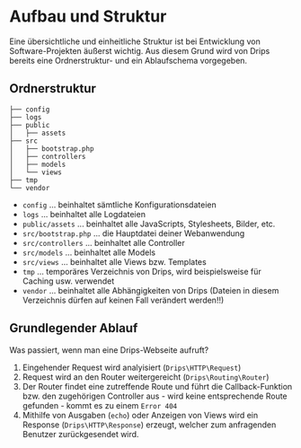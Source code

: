 # Aufbau und Struktur

Eine übersichtliche und einheitliche Struktur ist bei Entwicklung von Software-Projekten äußerst wichtig. Aus diesem Grund wird von Drips bereits eine Ordnerstruktur- und ein Ablaufschema vorgegeben.

## Ordnerstruktur

```
├── config
├── logs
├── public
│   ├── assets
├── src
│   ├── bootstrap.php
│   ├── controllers
│   ├── models
│   └── views
├── tmp
└── vendor
```

- `config` ... beinhaltet sämtliche Konfigurationsdateien
- `logs` ... beinhaltet alle Logdateien
- `public/assets` ... beinhaltet alle JavaScripts, Stylesheets, Bilder, etc.
- `src/bootstrap.php` ... die Hauptdatei deiner Webanwendung
- `src/controllers` ... beinhaltet alle Controller
- `src/models` ... beinhaltet alle Models
- `src/views` ... beinhaltet alle Views bzw. Templates
- `tmp` ... temporäres Verzeichnis von Drips, wird beispielsweise für Caching usw. verwendet
- `vendor` ... beinhaltet alle Abhängigkeiten von Drips (Dateien in diesem Verzeichnis dürfen auf keinen Fall verändert werden!!)

## Grundlegender Ablauf

Was passiert, wenn man eine Drips-Webseite aufruft?

1. Eingehender Request wird analyisiert (`Drips\HTTP\Request`)
2. Request wird an den Router weitergereicht (`Drips\Routing\Router`)
3. Der Router findet eine zutreffende Route und führt die Callback-Funktion bzw. den zugehörigen Controller aus - wird keine entsprechende Route gefunden - kommt es zu einem  `Error 404`
4. Mithilfe von Ausgaben (`echo`) oder Anzeigen von Views wird ein Response (`Drips\HTTP\Response`) erzeugt, welcher zum anfragenden Benutzer zurückgesendet wird.
